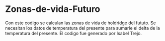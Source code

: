 # Zonas-de-vida-Futuro
Con este codigo se calculan las zonas de vida de holdridge del fututo. Se necesitan los datos de temperatura del presente para sumarle el delta de la temperatura del presente. 
El codigo fue generado por Isabel Trejo. 
